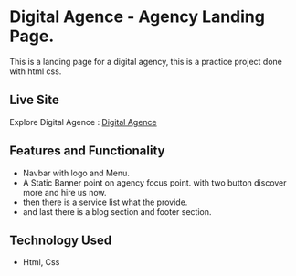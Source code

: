 # Digital Agence - Agency Landing Page.

This is a landing page for a digital agency, this is a practice project done with html css.

## Live Site

Explore Digital Agence : [Digital Agence](https://mspsohan.github.io/digital-agency/)

## Features and Functionality

-  Navbar with logo and Menu.
-  A Static Banner point on agency focus point. with two button discover more and hire us now.
-  then there is a service list what the provide.
-  and last there is a blog section and footer section.

## Technology Used

-  Html, Css
